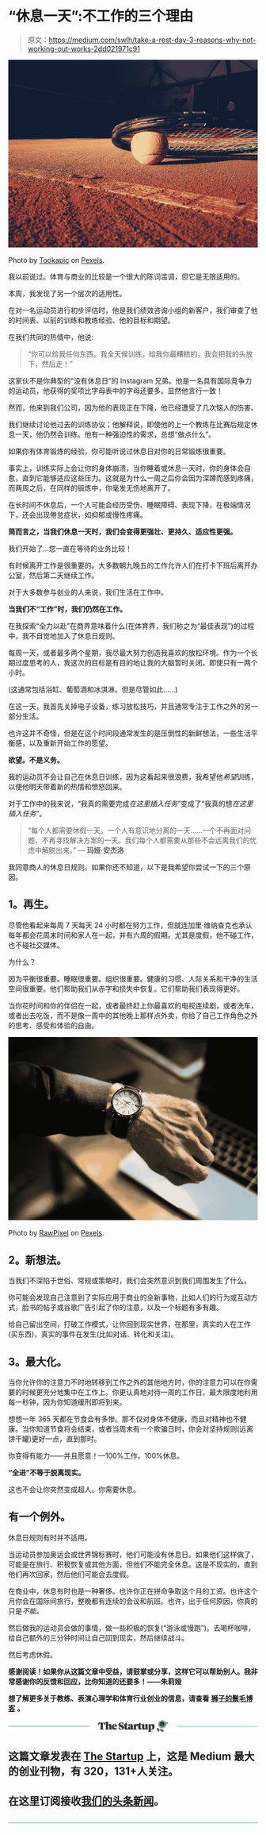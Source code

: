 # “休息一天”:不工作的三个理由

> 原文：<https://medium.com/swlh/take-a-rest-day-3-reasons-why-not-working-out-works-2dd021971c91>

![](img/5a9482170c1243bf5811fce64856bc73.png)

Photo by [Tookapic](https://www.pexels.com/de/@tookapic) on [Pexels](https://www.pexels.com/de/foto/sport-ball-tennis-ubung-7753/).

我以前说过。体育与商业的比较是一个很大的陈词滥调，但它是无限适用的。

本周，我发现了另一个层次的适用性。

在对一名运动员进行初步评估时，他是我们绩效咨询小组的新客户，我们审查了他的时间表、以前的训练和教练经验、他的目标和期望。

在我们共同的热情中，他说:

> “你可以给我任何东西。我全天候训练。给我你最糟糕的，我会把我的头放下，然后走！”

这家伙不是你典型的“没有休息日”的 Instagram 兄弟。他是一名具有国际竞争力的运动员，他获得的奖项比字母表中的字母还要多。显然他言行一致！

然而，他来到我们公司，因为他的表现正在下降，他已经遭受了几次恼人的伤害。

我们继续讨论他过去的训练协议；他解释说，即使他的上一个教练在比赛后规定休息一天，他仍然会训练。他有一种强迫性的需求，总想“做点什么”。

如果你有体育锻炼的经验，你可能听说过休息日对你的日常锻炼很重要。

事实上，训练实际上会让你的身体崩溃，当你睡着或休息一天时，你的身体会自愈，直到它能够适应这些压力。这就是为什么一周之后你会因为深蹲而感到疼痛，而两周之后，在同样的锻炼中，你毫发无伤地离开了。

在长时间不休息后，一个人可能会经历受伤、睡眠障碍、表现下降，在极端情况下，还会出现倦怠症状，如抑郁或慢性疼痛。

**简而言之，当我们休息一天时，我们会变得更强壮、更持久、适应性更强。**

我们开始了…您一直在等待的业务比较！

有时候离开工作是很重要的。大多数朝九晚五的工作允许人们在打卡下班后离开办公室，然后第二天继续工作。

对于大多数参与创业的人来说，我们生活在工作中。

**当我们不“工作”时，我们仍然在工作。**

在我探索“全力以赴”在商界意味着什么(在体育界，我们称之为“最佳表现”)的过程中，我不自觉地加入了休息日规则。

每周一天，或者最多两个星期，我尽最大努力创造我喜欢的放松环境。作为一个长期过度思考的人，我这次的目标是有目的地让我的大脑暂时关闭。即使只有一两个小时。

(这通常包括浴缸、葡萄酒和冰淇淋。但是尽管如此……)

在这一天，我首先关掉电子设备，练习放松技巧，并且通常专注于工作之外的另一部分生活。

也许这并不奇怪，但是在这个时间段通常发生的是压倒性的新鲜想法，一些生活平衡感，以及重新开始工作的愿望。

**欲望。不是义务。**

我的运动员不会让自己在休息日训练，因为这看起来很浪费，我希望他*希望*训练，以便他明天带着新的热情和愤怒回来。

对于工作中的我来说，“我真的需要完成*在这里插入任务*”变成了“我真的想*在这里插入任务*”。

> “每个人都需要休假一天。一个人有意识地分离的一天……一个不再面对问题、不再寻找解决方案的一天。我们每个人都需要从那些不会远离我们的忧虑中解脱出来。”
> ― **玛娅·安杰洛**

我同意商人的休息日规则。如果你还不知道，以下是我希望你尝试一下的三个原因。

## **1。再生。**

尽管他看起来每周 7 天每天 24 小时都在努力工作，但就连加里·维纳查克也承认每年都会花周末时间和家人在一起，并有六周的假期。尤其是度假，他不碰工作，也不碰社交媒体。

为什么？

因为平衡很重要。睡眠很重要。组织很重要。健康的习惯、人际关系和干净的生活空间很重要。他们帮助我们从赤字和损失中恢复。它们帮助我们表现得更好。

当你花时间和你的伴侣在一起，或者最终赶上你最喜欢的电视连续剧，或者洗车，或者出去吃饭，而不是像一周中的其他晚上那样点外卖，你给了自己工作角色之外的思考、感受和体验的自由。

![](img/687ef27fb0af4350b6c3a60927bc79f9.png)

Photo by [RawPixel](https://www.pexels.com/de/@rawpixel) on [Pexels](https://www.pexels.com/de/foto/analogon-arbeiten-armbanduhr-drinnen-404972/).

## **2。新想法。**

当我们不深陷于世俗、常规或策略时，我们会突然意识到我们周围发生了什么。

你可能会发现自己注意到了实际应用于商业的全新事物，比如人们的行为或互动方式，脸书的帖子或谷歌广告引起了你的注意，以及一个标题有多有趣。

给自己留出空间，打破工作模式，让你回到现实世界，在那里，真实的人在工作(买东西)，真实的事件在发生(比如对话、转化和关注)。

## **3。最大化。**

当你允许你的注意力不时地转移到工作之外的其他地方时，你的注意力可以在你需要的时候更充分地集中在工作上。你更认真地对待一周的工作日，最大限度地利用每一秒钟，因为你知道缓刑即将到来。

想想一年 365 天都在节食会有多惨。那不仅对身体不健康，而且对精神也不健康。当你知道节食将会结束，或者当周末有一个欺骗日时，你会对坚持规则(远离饼干罐)更好一点，直到那时。

你变得有能力——并且愿意！—100%工作，100%休息。

**“全进”不等于脱离现实。**

这也不会让你突然变成超人。你需要休息。

## **有一个例外。**

休息日规则有时并不适用。

当运动员参加奥运会或世界锦标赛时，他们可能没有休息日。如果他们这样做了，可能是在旅行、积极恢复或其他方面，但他们不能完全休息。这是不现实的，直到他们再次回家，然后他们可能会去度假。

在商业中，休息有时也是一种奢侈。也许你正在拼命争取这个月的工资。也许这个月你会在国际间旅行，整晚都有连续的会议和航班。也许，出于任何原因，你真的只是*不能。*

然后做我的运动员会做的事情，做一些积极的恢复(“游泳或慢跑”)。去喝杯咖啡，给自己额外的三分钟时间让自己回到现实，然后继续战斗。

然后考虑休假。

**感谢阅读！如果你从这篇文章中受益，请鼓掌或分享，这样它可以帮助别人。我非常感谢你的反馈和回应，比你知道的还要多！——朱莉娅**

**想了解更多关于教练、表演心理学和体育行业创业的信息，请查看** [**狮子的鬃毛博客**](http://www.whitelionperformance.com/blog) **。**

[![](img/308a8d84fb9b2fab43d66c117fcc4bb4.png)](https://medium.com/swlh)

## 这篇文章发表在 [The Startup](https://medium.com/swlh) 上，这是 Medium 最大的创业刊物，有 320，131+人关注。

## 在这里订阅接收[我们的头条新闻](http://growthsupply.com/the-startup-newsletter/)。

[![](img/b0164736ea17a63403e660de5dedf91a.png)](https://medium.com/swlh)